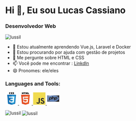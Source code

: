 <h1 >Hi 👋, Eu sou Lucas Cassiano</h1>
<h3 >Desenvolvedor Web</h3>


<p align="left"> <img src="https://komarev.com/ghpvc/?username=lussil&label=Profile%20views&color=0e75b6&style=flat" alt="lussil" /> </p>


- 🌱 Estou atualmente aprendendo Vue.js, Laravel e Docker
- 🤔 Estou procurando por ajuda com gestão de projetos
- 💬 Me pergunte sobre HTML e CSS
- 📫 Você pode me encontrar : [LinkdIn](https://www.linkedin.com/in/lucascassiano/) 
- 😄 Pronomes: ele/eles


<h3 align="left">Languages and Tools:</h3>
<p align="left"> <a href="https://www.w3schools.com/css/" target="_blank"> <img src="https://raw.githubusercontent.com/devicons/devicon/master/icons/css3/css3-original-wordmark.svg" alt="css3" width="40" height="40"/> </a> <a href="https://www.w3.org/html/" target="_blank"> <img src="https://raw.githubusercontent.com/devicons/devicon/master/icons/html5/html5-original-wordmark.svg" alt="html5" width="40" height="40"/> </a> <a href="https://developer.mozilla.org/en-US/docs/Web/JavaScript" target="_blank"> <img src="https://raw.githubusercontent.com/devicons/devicon/master/icons/javascript/javascript-original.svg" alt="javascript" width="40" height="40"/> </a> <a href="https://www.php.net" target="_blank"> <img src="https://raw.githubusercontent.com/devicons/devicon/master/icons/php/php-original.svg" alt="php" width="40" height="40"/> </a> </p>



<p><img align="left" src="https://github-readme-stats.vercel.app/api/top-langs?username=lussil&show_icons=true&locale=en&layout=compact" alt="lussil" /></p> 

<p>&nbsp;<img align="center" src="https://github-readme-stats.vercel.app/api?username=lussil&show_icons=true&locale=en" alt="lussil" /></p>

